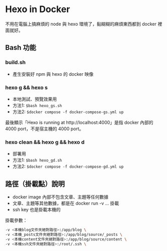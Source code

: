 # Hexo in Docker

不用在電腦上搞麻煩的 node 與 hexo 環境了，黏糊糊的麻煩東西都到 docker 裡面就好。

## Bash 功能

### build.sh

- 產生安裝好 npm 與 hexo 的 docker 映像

### hexo g && hexo s

- 本地測試、預覽效果用
- 方法1: ```$bash hexo_gs.sh```
- 方法2: ```$docker compose -f docker-compose-gs.yml up```

最後顯示「Hexo is running at http://localhost:4000」是指 docker 內部的 4000 port，不是宿主機的 4000 port。


### hexo clean && hexo g && hexo d

- 部署用
- 方法1: ```$bash hexo_gd.sh```
- 方法2: ```$docker compose -f docker-compose-gd.yml up```

## 路徑（掛載點）說明

- docker image 內部不包含文章、主題等任何數據
- 文章、主題等其他數據，都是在 docker run -v ... 掛載
- ssh key 也是掛載本機的

掛載參數：

```bash
-v <本機blog文件夾絕對路徑>:/app/blog \
-v <本機_posts文件夾絕對路徑>:/app/blog/source/_posts \
-v <本機content文件夾絕對路徑>:/app/blog/source/content \
-v <本機ssh文件夾絕對路徑>:/root/.ssh \
```
